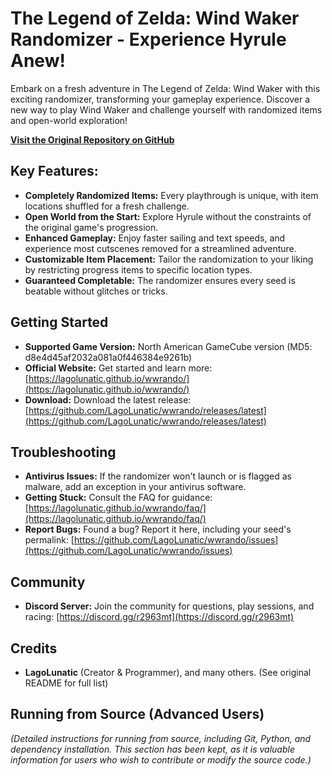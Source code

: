 # The Legend of Zelda: Wind Waker Randomizer - Experience Hyrule Anew!

Embark on a fresh adventure in The Legend of Zelda: Wind Waker with this exciting randomizer, transforming your gameplay experience. Discover a new way to play Wind Waker and challenge yourself with randomized items and open-world exploration!

**[Visit the Original Repository on GitHub](https://github.com/LagoLunatic/wwrando)**

## Key Features:

*   **Completely Randomized Items:** Every playthrough is unique, with item locations shuffled for a fresh challenge.
*   **Open World from the Start:** Explore Hyrule without the constraints of the original game's progression.
*   **Enhanced Gameplay:** Enjoy faster sailing and text speeds, and experience most cutscenes removed for a streamlined adventure.
*   **Customizable Item Placement:** Tailor the randomization to your liking by restricting progress items to specific location types.
*   **Guaranteed Completable:** The randomizer ensures every seed is beatable without glitches or tricks.

## Getting Started

*   **Supported Game Version:** North American GameCube version (MD5: d8e4d45af2032a081a0f446384e9261b)
*   **Official Website:** Get started and learn more: [https://lagolunatic.github.io/wwrando/](https://lagolunatic.github.io/wwrando/)
*   **Download:** Download the latest release: [https://github.com/LagoLunatic/wwrando/releases/latest](https://github.com/LagoLunatic/wwrando/releases/latest)

## Troubleshooting

*   **Antivirus Issues:** If the randomizer won't launch or is flagged as malware, add an exception in your antivirus software.
*   **Getting Stuck:** Consult the FAQ for guidance: [https://lagolunatic.github.io/wwrando/faq/](https://lagolunatic.github.io/wwrando/faq/)
*   **Report Bugs:** Found a bug? Report it here, including your seed's permalink: [https://github.com/LagoLunatic/wwrando/issues](https://github.com/LagoLunatic/wwrando/issues)

## Community

*   **Discord Server:** Join the community for questions, play sessions, and racing: [https://discord.gg/r2963mt](https://discord.gg/r2963mt)

## Credits

*   **LagoLunatic** (Creator & Programmer), and many others. (See original README for full list)

## Running from Source (Advanced Users)

*(Detailed instructions for running from source, including Git, Python, and dependency installation.  This section has been kept, as it is valuable information for users who wish to contribute or modify the source code.)*